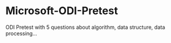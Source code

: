 # Microsoft-ODI-Pretest
ODI Pretest with 5 questions about algorithm, data structure, data processing...
